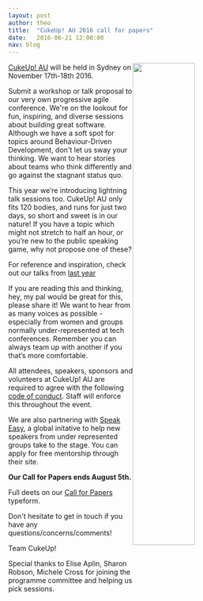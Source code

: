 ```yaml
---
layout: post
author: theo
title:  "CukeUp! AU 2016 call for papers"
date:   2016-06-21 12:00:00
nav: blog
---
```


<img src="{{ site.url }}/images/blog/gaspar-cukeup.jpg" style="float:right; width:50%">

[CukeUp! AU](https://cucumber.io/events/cukeup-au-2016) will be held in Sydney on November 17th-18th 2016.

Submit a workshop or talk proposal to our very own progressive agile conference. We're on the lookout for fun, inspiring, and diverse sessions about building great software. Although we have a soft spot for topics around Behaviour-Driven Development, don't let us sway your thinking. We want to hear stories about teams who think differently and go against the stagnant status quo.

This year we’re introducing lightning talk sessions too. CukeUp! AU only fits 120 bodies, and runs for just two days, so short and sweet is in our nature! If you have a topic which might not stretch to half an hour, or you’re new to the public speaking game, why not propose one of these?

For reference and inspiration, check out our talks from [last year](https://cucumber.io/blog/2016/01/11/cukeup-au-2015-videos)

If you are reading this and thinking, hey, my pal would be great for this, please share it! We want to hear from as many voices as possible - especially from women and groups normally under-represented at tech conferences. Remember you can always team up with another if you that’s more comfortable.

All attendees, speakers, sponsors and volunteers at CukeUp! AU are required to agree with the following [code of conduct](https://github.com/cucumber/cucumber/blob/master/CODE_OF_CONDUCT.md). Staff will enforce this throughout the event.

We are also partnering with [Speak Easy](http://speaking-easy.com/be-mentored), a global initative to help new speakers from under represented groups take to the stage. You can apply for free mentorship through their site. 

**Our Call for Papers ends August 5th.**

Full deets on our [Call for Papers](https://cucumber.typeform.com/to/cJHTsK?source=blog) typeform.

Don't hesitate to get in touch if you have any questions/concerns/comments!

Team CukeUp!

Special thanks to Elise Aplin, Sharon Robson, Michele Cross for joining the programme committee and helping us pick sessions.


